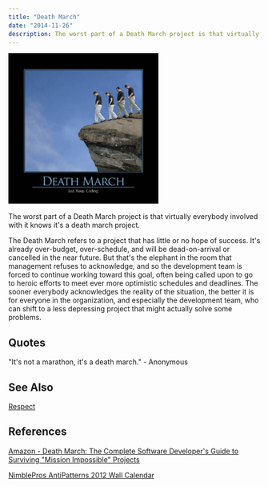 ```yaml
---
title: "Death March"
date: "2014-11-26"
description: The worst part of a Death March project is that virtually everybody involved with it knows it's a death march project.
---
```


[![DeathMarch](images/DeathMarch-300x300.jpg)](http://deviq.com/wp-content/uploads/2014/11/DeathMarch.jpg)

The worst part of a Death March project is that virtually everybody involved with it knows it's a death march project.

The Death March refers to a project that has little or no hope of success. It's already over-budget, over-schedule, and will be dead-on-arrival or cancelled in the near future. But that's the elephant in the room that management refuses to acknowledge, and so the development team is forced to continue working toward this goal, often being called upon to go to heroic efforts to meet ever more optimistic schedules and deadlines. The sooner everybody acknowledges the reality of the situation, the better it is for everyone in the organization, and especially the development team, who can shift to a less depressing project that might actually solve some problems.

## Quotes

"It's not a marathon, it's a death march." - Anonymous

## See Also

[Respect](http://deviq.com/respect)

## References

[Amazon - Death March: The Complete Software Developer's Guide to Surviving "Mission Impossible" Projects](http://amzn.to/vGzBs0)

[NimblePros AntiPatterns 2012 Wall Calendar](http://nimblepros.com/products/software-craftsmanship-2012-calendar.aspx)
